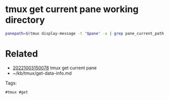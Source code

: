 # tmux get current pane working directory
```bash
panepath=$(tmux display-message -t "$pane" -a | grep pane_current_path | cut -d '=' -f 2)
```

# Related

- [20221003150078](/zet/20221003150078/README.md) tmux get current pane
- ~/kb/tmux/get-data-info.md

Tags:

    #tmux #get 
